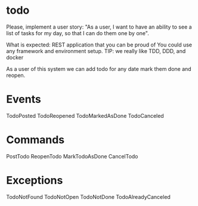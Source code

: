 # todo
Please, implement a user story:
"As a user, I want to have an ability to see a list of tasks for my day, so that I can do them one by one".

What is expected: REST application that you can be proud of
You could use any framework and environment setup.
TIP: we really like TDD, DDD, and docker


As a user of this system we can add todo for any date mark them done and reopen. 

# Events

TodoPosted
TodoReopened
TodoMarkedAsDone
TodoCanceled

# Commands

PostTodo
ReopenTodo
MarkTodoAsDone
CancelTodo

# Exceptions

TodoNotFound
TodoNotOpen
TodoNotDone
TodoAlreadyCanceled
